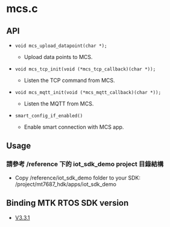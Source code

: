 # mcs.c

## API

* `void mcs_upload_datapoint(char *);`
  - Upload data points to MCS.

* `void mcs_tcp_init(void (*mcs_tcp_callback)(char *));`
  - Listen the TCP command from MCS.

* `void mcs_mqtt_init(void (*mcs_mqtt_callback)(char *));`
  - Listen the MQTT from MCS.

* `smart_config_if_enabled()`
  - Enable smart connection with MCS app.

## Usage

### 請參考 /reference 下的 iot_sdk_demo project 目錄結構
* Copy /reference/iot_sdk_demo folder to your SDK: /project/mt7687_hdk/apps/iot_sdk_demo

## Binding MTK RTOS SDK version

* [V3.3.1](https://cdn.mediatek.com/download_page/index.html?platform=RTOS&version=v3.3.1&filename=LinkIt_SDK_V3.3.1_public.tar.gz)
